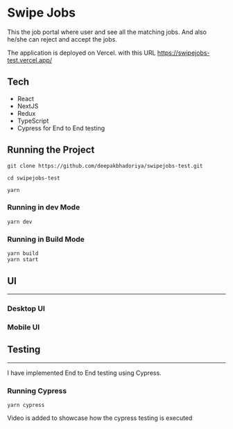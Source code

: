 # Swipe Jobs


This the job portal where user and see all the matching jobs. And also he/she can reject and accept the jobs.

The application is deployed on Vercel. with this URL https://swipejobs-test.vercel.app/ 

## Tech

- React
- NextJS
- Redux
- TypeScript
- Cypress for End to End testing


## Running the Project
```shell
git clone https://github.com/deepakbhadoriya/swipejobs-test.git

cd swipejobs-test 

yarn
```

### Running in dev Mode
```shell
yarn dev
```

### Running in Build Mode
```shell
yarn build
yarn start
```

## UI
<hr>

### Desktop UI

### Mobile UI

## Testing
<hr>

I have implemented End to End testing using Cypress. 

### Running Cypress
```shell
yarn cypress
```

Video is added to showcase how the cypress testing is executed

